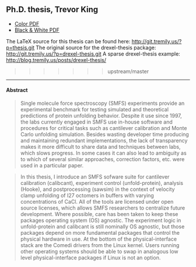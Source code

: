 ## Ph.D. thesis, Trevor King

+ [Color PDF](TrevorKingDissertationColor.pdf?raw=true)
+ [Black & White PDF](TrevorKingDissertation.pdf?raw=true)

The LaTeX source for this thesis can be found here: http://git.tremily.us/?p=thesis.git
The original source for the drexel-thesis package: http://git.tremily.us/?p=drexel-thesis.git
A sparse drexel-thesis example: http://blog.tremily.us/posts/drexel-thesis/
>>>>>>> upstream/master

--------------------------------------------------------------------------

#### Abstract 

> Single molecule force spectroscopy (SMFS) experiments provide an experimental benchmark for testing simulated and theoretical predictions of protein unfolding behavior. Despite it use since 1997, the labs currently engaged in SMFS use in-house software and procedures for critical tasks such as cantilever calibration and Monte Carlo unfolding simulation. Besides wasting developer time producing and maintaining redundant implementations, the lack of transparency makes it more difficult to share data and techniques between labs, which slows progress. In some cases it can also lead to ambiguity as to which of several similar approaches, correction factors, etc. were used in a particular paper.

> In this thesis, I introduce an SMFS sofware suite for cantilever calibration (calibcant), experiment control (unfold-protein), analysis (Hooke), and postprocessing (sawsim) in the context of velocity clamp unfolding of I27 octomers in buffers with varying concentrations of CaCl. All of the tools are licensed under open source licenses, which allows SMFS researchers to centralize future development. Where possible, care has been taken to keep these packages operating system (OS) agnostic. The experiment logic in unfold-protein and calibcant is still nominally OS agnostic, but those packages depend on more fundamental packages that control the physical hardware in use. At the bottom of the physical-interface stack are the Comedi drivers from the Linux kernel. Users running other operating systems should be able to swap in analogous low level physical-interface packages if Linux is not an option.
